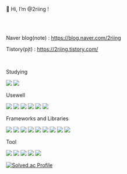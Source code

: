 👋 Hi, I’m @2riing ! 


<br/>
<br/>

Naver blog(note) : https://blog.naver.com/2riing

Tistory(pjt) : https://2riing.tistory.com/

<br/>

<!---
2riing/2riing is a ✨ special ✨ repository because its `README.md` (this file) appears on your GitHub profile.
You can click the Preview link to take a look at your changes.
--->


Studying

<img src="https://img.shields.io/badge/Typescript-3178C6?style=flat&logo=typescript&logoColor=white"/> <img src="https://img.shields.io/badge/Next.js-000000?style=flat&logo=Next.js&logoColor=white"/>

Usewell

<img src="https://img.shields.io/badge/javascript-F7DF1E?style=flat&logo=javascript&logoColor=white"/> <img src="https://img.shields.io/badge/python-3776AB?style=flat&logo=python&logoColor=white"/> <img src="https://img.shields.io/badge/mysql-4479A1?style=flat&logo=mysql&logoColor=white"/> <img src="https://img.shields.io/badge/sqlite-003B57?style=flat&logo=sqlite&logoColor=white"/> <img src="https://img.shields.io/badge/css3-1572B6?style=flat&logo=css3&logoColor=white"/> <img src="https://img.shields.io/badge/html5-E34F26?style=flat&logo=html5&logoColor=white"/>

Frameworks and Libraries

<img src="https://img.shields.io/badge/vue.js-4FC08D?style=flat&logo=vue.js&logoColor=white"/> <img src="https://img.shields.io/badge/vuex-4FC08D?style=flat&logo=vuex&logoColor=white"/> <img src="https://img.shields.io/badge/react-61DAFB?style=flat&logo=react&logoColor=white"/> <img src="https://img.shields.io/badge/django-092E20?style=flat&logo=django&logoColor=white"/> <img src="https://img.shields.io/badge/bootstrap-7952B3?style=flat&logo=bootstrap&logoColor=white"/> <img src="https://img.shields.io/badge/styledcomponents-DB7093?style=flat&logo=styled-components&logoColor=white"/> <img src="https://img.shields.io/badge/mui-007FFF?style=flat&logo=mui&logoColor=white"/> <img src="https://img.shields.io/badge/buefy-7957D5?style=flat&logo=buefy&logoColor=white"/> <img src="https://img.shields.io/badge/socket.io-000000?style=flat&logo=socket.io&logoColor=white"/>

Tool

<img src="https://img.shields.io/badge/github-181717?style=flat&logo=github&logoColor=white"/> <img src="https://img.shields.io/badge/jira-0052CC?style=flat&logo=jira&logoColor=white"/> <img src="https://img.shields.io/badge/notion-000000?style=flat&logo=notion&logoColor=white"/> <img src="https://img.shields.io/badge/vercel-000000?style=flat&logo=vercel&logoColor=white"/> <img src="https://img.shields.io/badge/docker-2496ED?style=flat&logo=docker&logoColor=white"/>



[![Solved.ac Profile](http://mazassumnida.wtf/api/v2/generate_badge?boj=2riing)](https://solved.ac/2riing/)
